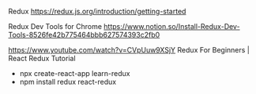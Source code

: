 Redux
<https://redux.js.org/introduction/getting-started>

Redux Dev Tools for Chrome
<https://www.notion.so/Install-Redux-Dev-Tools-8526fe42b775464bbb627574393c2fb0>

<https://www.youtube.com/watch?v=CVpUuw9XSjY> Redux For Beginners | React Redux Tutorial

 - npx create-react-app learn-redux
 - npm install redux react-redux